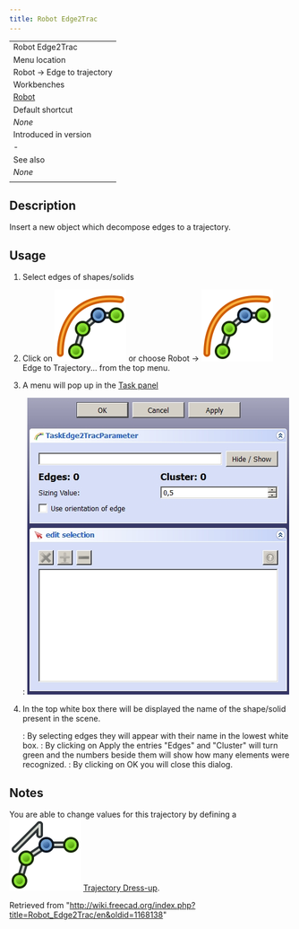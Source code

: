 ```yaml
---
title: Robot Edge2Trac
---
```


|                                             |
| ------------------------------------------- |
| Robot Edge2Trac                             |
| Menu location                               |
| Robot → Edge to trajectory                  |
| Workbenches                                 |
| [Robot](/Robot_Workbench "Robot Workbench") |
| Default shortcut                            |
| _None_                                      |
| Introduced in version                       |
| -                                           |
| See also                                    |
| _None_                                      |
|                                             |

## Description

Insert a new object which decompose edges to a trajectory.

## Usage

1. Select edges of shapes/solids
2. Click on ![](/src/assets/images/Robot_Edge2Trac.svg) or choose Robot → ![](/src/assets/images/Robot_Edge2Trac.svg) Edge to Trajectory... from the top menu.
3. A menu will pop up in the [Task panel](/Task_panel "Task panel")

   : ![](/src/assets/images/Robot_Edge2Trac_Menu.jpg)

4. In the top white box there will be displayed the name of the shape/solid present in the scene.

   : By selecting edges they will appear with their name in the lowest white box.
   : By clicking on Apply the entries "Edges" and "Cluster" will turn green and the numbers beside them will show how many elements were recognized.
   : By clicking on OK you will close this dialog.

## Notes

You are able to change values for this trajectory by defining a ![](/src/assets/images/Robot_TrajectoryDressUp.svg) [Trajectory Dress-up](/Robot_TrajectoryDressUp "Robot TrajectoryDressUp").

Retrieved from "<http://wiki.freecad.org/index.php?title=Robot_Edge2Trac/en&oldid=1168138>"
